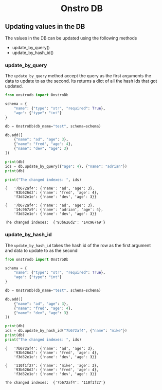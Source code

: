 <h1 align="center"> Onstro DB </h1>

## Updating values in the DB

The values in the DB can be updated using the following methods

- update_by_query()
- update_by_hash_id()

### update_by_query

The `update_by_query` method accept the query as the first arguments the data to update to as the second. Its returns a dict of all the hash ids that got updated.

```python
from onstrodb import OnstroDb

schema = {
    "name": {"type": "str", "required": True},
    "age": {"type": "int"}
}

db = OnstroDb(db_name="test", schema=schema)

db.add([
    {"name": "ad", "age": 3},
    {"name": "fred", "age": 4},
    {"name": "dev", "age": 3}
])

print(db)
ids = db.update_by_query({"age": 4}, {"name": "adrian"})
print(db)

print("The changed indexes: ", ids)

```

    {   '7b672af4': {'name': 'ad', 'age': 3},
        '93b626d2': {'name': 'fred', 'age': 4},
        'f3d32e1e': {'name': 'dev', 'age': 3}}

    {   '7b672af4': {'name': 'ad', 'age': 3},
        '14c967a9': {'name': 'adrian', 'age': 4},
        'f3d32e1e': {'name': 'dev', 'age': 3}}

    The changed indexes:  {'93b626d2': '14c967a9'}

### update_by_hash_id

The `update_by_hash_id` takes the hash id of the row as the first argument and data to update to as the second

```python
from onstrodb import OnstroDb

schema = {
    "name": {"type": "str", "required": True},
    "age": {"type": "int"}
}

db = OnstroDb(db_name="test", schema=schema)

db.add([
    {"name": "ad", "age": 3},
    {"name": "fred", "age": 4},
    {"name": "dev", "age": 3}
])

print(db)
ids = db.update_by_hash_id("7b672af4", {"name": "mike"})
print(db)
print("The changed indexes: ", ids)
```

    {   '7b672af4': {'name': 'ad', 'age': 3},
        '93b626d2': {'name': 'fred', 'age': 4},
        'f3d32e1e': {'name': 'dev', 'age': 3}}

    {   '110f1f27': {'name': 'mike', 'age': 3},
        '93b626d2': {'name': 'fred', 'age': 4},
        'f3d32e1e': {'name': 'dev', 'age': 3}}

    The changed indexes:  {'7b672af4': '110f1f27'}
